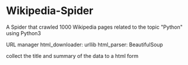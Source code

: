 # Wikipedia-Spider
A Spider that crawled 1000 Wikipedia pages related to the topic "Python"  using Python3

URL manager
html_downloader: urllib
html_parser: BeautifulSoup

collect the title and summary of the data to a html form
